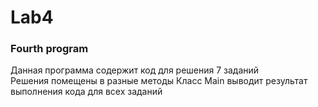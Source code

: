 # Lab4
### Fourth program
Данная программа содержит код для решения 7 заданий  
Решения помещены в разные методы
Класс Main выводит результат выполнения кода для всех заданий
